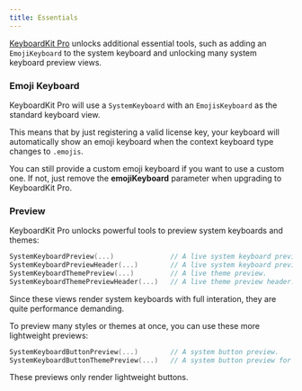```yaml
---
title: Essentials
---
```


[KeyboardKit Pro][Pro] unlocks additional essential tools, such as adding an `EmojiKeyboard` to the system keyboard and unlocking many system keyboard preview views.


### Emoji Keyboard

KeyboardKit Pro will use a `SystemKeyboard` with an `EmojisKeyboard` as the standard keyboard view. 

This means that by just registering a valid license key, your keyboard will automatically show an emoji keyboard when the context keyboard type changes to `.emojis`.

You can still provide a custom emoji keyboard if you want to use a custom one. If not, just remove the **emojiKeyboard** parameter when upgrading to KeyboardKit Pro.


### Preview

KeyboardKit Pro unlocks powerful tools to preview system keyboards and themes:

```swift
SystemKeyboardPreview(...)              // A live system keyboard preview.
SystemKeyboardPreviewHeader(...)        // A live system keyboard preview header.
SystemKeyboardThemePreview(...)         // A live theme preview.
SystemKeyboardThemePreviewHeader(...)   // A live theme preview header.
```

Since these views render system keyboards with full interation, they are quite performance demanding. 

To preview many styles or themes at once, you can use these more lightweight previews:

```swift
SystemKeyboardButtonPreview(...)        // A system button preview.
SystemKeyboardButtonThemePreview(...)   // A system button preview for a theme.
```

These previews only render lightweight buttons.


[Pro]: /pro